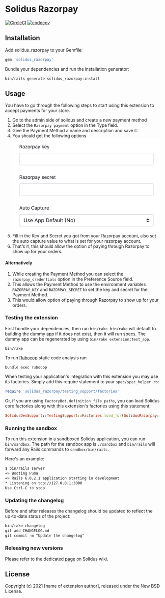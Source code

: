 # Solidus Razorpay

[![CircleCI](https://circleci.com/gh/solidusio-contrib/solidus_razorpay.svg?style=shield)](https://circleci.com/gh/solidusio-contrib/solidus_razorpay)
[![codecov](https://codecov.io/gh/solidusio-contrib/solidus_razorpay/branch/master/graph/badge.svg)](https://codecov.io/gh/solidusio-contrib/solidus_razorpay)

<!-- Explain what your extension does. -->

## Installation

Add solidus_razorpay to your Gemfile:

```ruby
gem 'solidus_razorpay'
```

Bundle your dependencies and run the installation generator:

```shell
bin/rails generate solidus_razorpay:install
```

## Usage

You have to go through the following steps to start using this extension to accept payments for your store.
1. Go to the admin side of solidus and create a new payment method
2. Select the `Razorpay payment` option in the Type field.
3. Give the Payment Method a name and description and save it.
4. You should get the following options
![PaymentMethodConfiguration](docs/payment_method_configuration.png)
5. Fill in the Key and Secret you got from your Razorpay account, also set the auto capture value to what is set for your razorpay account.
6. That's it, this should allow the option of paying through Razorpay to show up for your orders.

#### Alternatively
1. While creating the Payment Method you can select the `razorpay_credentials` option in the Preference Source field.
2. This allows the Payment Method to use the environment variables `RAZORPAY_KEY` and `RAZORPAY_SECRET` to set the key and secret for the Payment Method.
3. This would allow option of paying through Razorpay to show up for your orders.

### Testing the extension

First bundle your dependencies, then run `bin/rake`. `bin/rake` will default to building the dummy
app if it does not exist, then it will run specs. The dummy app can be regenerated by using
`bin/rake extension:test_app`.

```shell
bin/rake
```

To run [Rubocop](https://github.com/bbatsov/rubocop) static code analysis run

```shell
bundle exec rubocop
```

When testing your application's integration with this extension you may use its factories.
Simply add this require statement to your `spec/spec_helper.rb`:

```ruby
require 'solidus_razorpay/testing_support/factories'
```

Or, if you are using `FactoryBot.definition_file_paths`, you can load Solidus core
factories along with this extension's factories using this statement:

```ruby
SolidusDevSupport::TestingSupport::Factories.load_for(SolidusRazorpay::Engine)
```

### Running the sandbox

To run this extension in a sandboxed Solidus application, you can run `bin/sandbox`. The path for
the sandbox app is `./sandbox` and `bin/rails` will forward any Rails commands to
`sandbox/bin/rails`.

Here's an example:

```
$ bin/rails server
=> Booting Puma
=> Rails 6.0.2.1 application starting in development
* Listening on tcp://127.0.0.1:3000
Use Ctrl-C to stop
```

### Updating the changelog

Before and after releases the changelog should be updated to reflect the up-to-date status of
the project:

```shell
bin/rake changelog
git add CHANGELOG.md
git commit -m "Update the changelog"
```

### Releasing new versions

Please refer to the dedicated [page](https://github.com/solidusio/solidus/wiki/How-to-release-extensions) on Solidus wiki.

## License

Copyright (c) 2021 [name of extension author], released under the New BSD License.

